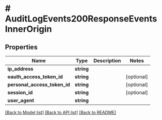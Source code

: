 # # AuditLogEvents200ResponseEventsInnerOrigin

## Properties

Name | Type | Description | Notes
------------ | ------------- | ------------- | -------------
**ip_address** | **string** |  |
**oauth_access_token_id** | **string** |  | [optional]
**personal_access_token_id** | **string** |  | [optional]
**session_id** | **string** |  | [optional]
**user_agent** | **string** |  |

[[Back to Model list]](../../README.md#models) [[Back to API list]](../../README.md#endpoints) [[Back to README]](../../README.md)
